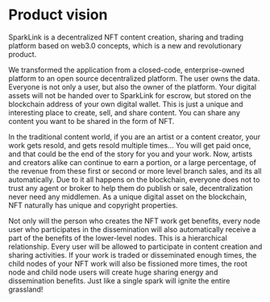 # Product vision

SparkLink is a decentralized NFT content creation, sharing and trading platform based on web3.0 concepts, which is a new and revolutionary product.

We transformed the application from a closed-code, enterprise-owned platform to an open source decentralized platform. The user owns the data. Everyone is not only a user, but also the owner of the platform. Your digital assets will not be handed over to SparkLink for escrow, but stored on the blockchain address of your own digital wallet. This is just a unique and interesting place to create, sell, and share content. You can share any content you want to be shared in the form of NFT.

In the traditional content world, if you are an artist or a content creator, your work gets resold, and gets resold multiple times... You will get paid once, and that could be the end of the story for you and your work. Now, artists and creators alike can continue to earn a portion, or a large percentage, of the revenue from these first or second or more level branch sales, and its all automatically. Due to it all happens on the blockchain, everyone does not to trust any agent or broker to help them do publish or sale, decentralization never need any middlemen. As a unique digital asset on the blockchain, NFT naturally has unique and copyright properties.

Not only will the person who creates the NFT work get benefits, every node user who participates in the dissemination will also automatically receive a part of the benefits of the lower-level nodes. This is a hierarchical relationship. Every user will be allowed to participate in content creation and sharing activities. If your work is traded or disseminated enough times, the child nodes of your NFT work will also be fissioned more times, the root node and child node users will create huge sharing energy and dissemination benefits. Just like a single spark will ignite the entire grassland!
